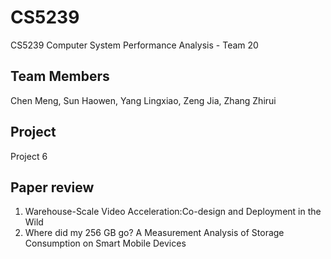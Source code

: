 # CS5239
CS5239 Computer System Performance Analysis - Team 20

## Team Members
Chen Meng, Sun Haowen, Yang Lingxiao, Zeng Jia, Zhang Zhirui

## Project 
Project 6

## Paper review
1. Warehouse-Scale Video Acceleration:Co-design and Deployment in the Wild
2. Where did my 256 GB go? A Measurement Analysis of Storage Consumption on Smart Mobile Devices

